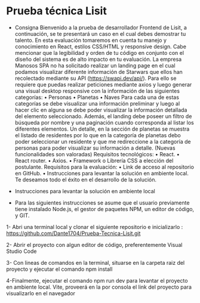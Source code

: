 # Prueba técnica Lisit
- Consigna
Bienvenido a la prueba de desarrollador Frontend de Lisit, a continuación, se te presentará un caso
en el cual debes demostrar tu talento. En esta evaluación tomaremos en cuenta tu manejo y
conocimiento en React, estilos CSS/HTML y responsive design. Cabe mencionar que la legibilidad y
orden de tu código en conjunto con el diseño del sistema es de alto impacto en tu evaluación.
La empresa Manosos SPA no ha solicitado realizar un landing page en el cual podamos visualizar
diferente información de Starwars que ellos han recolectado mediante su API
(https://swapi.dev/api/).
Para ello se requiere que puedas realizar peticiones mediante axios y luego generar una visual
desktop responsive con la información de las siguientes categorías:
• Personas
• Planetas
• Naves
Para cada una de estas categorías se debe visualizar una información preliminar y luego al hacer clic
en alguna se debe poder visualizar la información detallada del elemento seleccionado. Además, el
landing debe poseer un filtro de búsqueda por nombre y una paginación cuando corresponda al
listar los diferentes elementos.
Un detalle, en la sección de planetas se muestra el listado de residentes por lo que en la categoría
de planetas debo poder seleccionar un residente y que me redireccione a la categoría de personas
para poder visualizar su información a detalle. (Nuevas funcionalidades son valoradas)
Requisitos tecnológicos:
• React.
• React router.
• Axios.
• Framework o Librería CSS a elección del postulante.
Requisitos para la evaluación:
• Link de acceso al repositorio en GitHub.
• Instrucciones para levantar la solución en ambiente local.
Te deseamos todo el éxito en el desarrollo de la solución.

- Instrucciones para levantar la solución en ambiente local
- Para las siguientes instrucciones se asume que el usuario previamente tiene instalado Node.js, el gestor de paquetes NPM, un editor de código, y GIT. 

1- Abri una terminal local y clonar el siguiente repositorio e inicializarlo : https://github.com/Dante1704/Prueba-Tecnica-Lisit.git 

2- Abrir el proyecto con algun editor de código, preferentemente Visual Studio Code

3- Con lineas de comandos en la terminal, situarse en la carpeta raiz del proyecto y ejecutar el comando npm install

4-Finalmente, ejecutar el comando npm run dev para levantar el proyecto en ambiente local. Vite, proveerá en la por consola el link del proyecto para visualizarlo en el navegador
